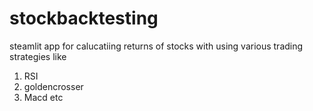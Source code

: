 # stockbacktesting
steamlit app for calucatiing returns of stocks with using various trading strategies like 
1) RSI
2) goldencrosser
3) Macd etc
